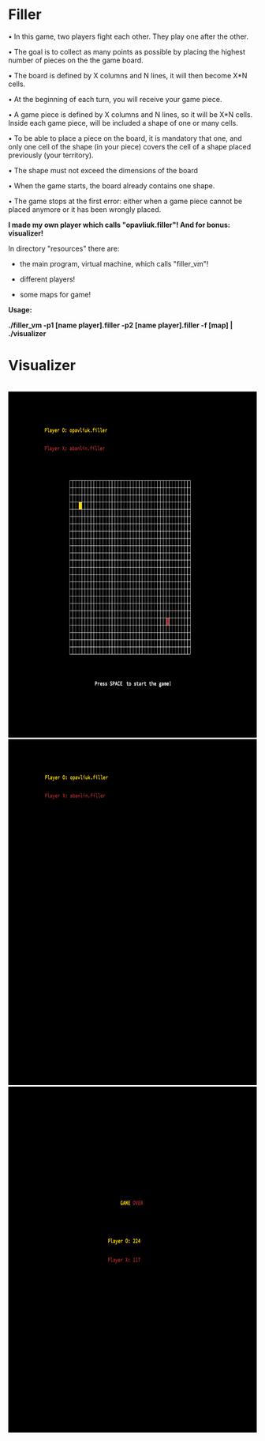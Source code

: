 # Filler


• In this game, two players fight each other. They play one after the other.


• The goal is to collect as many points as possible by placing the highest number of
pieces on the the game board.


• The board is defined by X columns and N lines, it will then become X*N cells.


• At the beginning of each turn, you will receive your game piece.


• A game piece is defined by X columns and N lines, so it will be X*N cells. Inside
each game piece, will be included a shape of one or many cells.


• To be able to place a piece on the board, it is mandatory that one, and only one
cell of the shape (in your piece) covers the cell of a shape placed previously (your
territory).


• The shape must not exceed the dimensions of the board


• When the game starts, the board already contains one shape.


• The game stops at the first error: either when a game piece cannot be placed
anymore or it has been wrongly placed.


__I made my own player which calls "opavliuk.filler"! And for bonus: visualizer!__

In directory "resources" there are:

- the main program, virtual machine, which calls "filler_vm"!

- different players!

- some maps for game!

__Usage:__

__./filler_vm -p1 [name player].filler -p2 [name player].filler -f [map] | ./visualizer__

# Visualizer

<br>
<img height="700" width="700" src="https://github.com/lpavliuk/Filler/blob/master/sceenshots/Screen%20Shot%202018-08-13%20at%202.00.20%20PM.png" />
<img height="700" width="700" src="https://github.com/lpavliuk/Filler/blob/master/sceenshots/Screen%20Shot%202018-08-13%20at%202.00.31%20PM.png" />
<img height="700" width="700" src="https://github.com/lpavliuk/Filler/blob/master/sceenshots/Screen%20Shot%202018-08-13%20at%202.00.50%20PM.png" />
<br>
